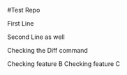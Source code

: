 #Test Repo

First Line

Second Line as well

Checking the Diff command

Checking feature B
Checking feature C
